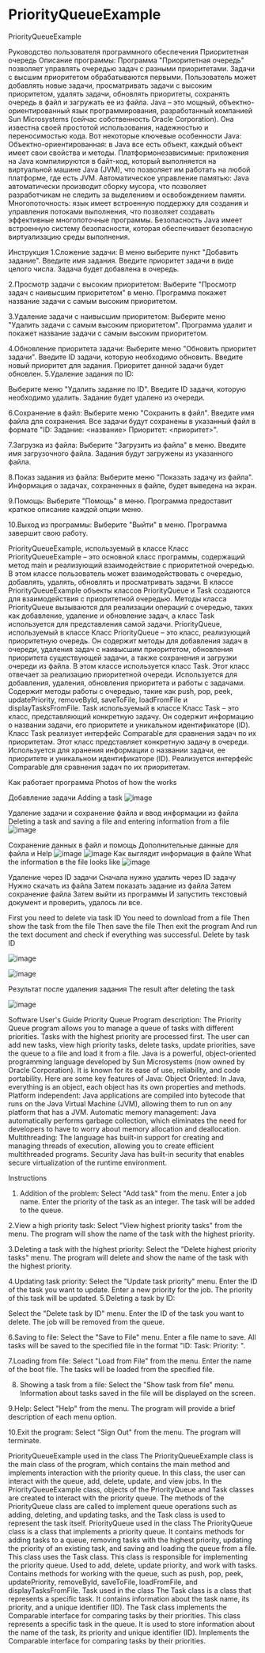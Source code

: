 # PriorityQueueExample
PriorityQueueExample


Руководство пользователя программного обеспечения Приоритетная очередь
Описание программы:
Программа "Приоритетная очередь" позволяет управлять очередью задач с разными приоритетами. Задачи с высшим приоритетом обрабатываются первыми. Пользователь может добавлять новые задачи, просматривать задачи с высоким приоритетом, удалять задачи, обновлять приоритеты, сохранять очередь в файл и загружать ее из файла.
Java – это мощный, объектно-ориентированный язык программирования, разработанный компанией Sun Microsystems (сейчас собственность Oracle Corporation). Она известна своей простотой использования, надежностью и переносимостью кода. Вот некоторые ключевые особенности Java:
Объектно-ориентированная: в Java все есть объект, каждый объект имеет свои свойства и методы.
Платформонезависимые: приложения на Java компилируются в байт-код, который выполняется на виртуальной машине Java (JVM), что позволяет им работать на любой платформе, где есть JVM.
Автоматическое управление памятью: Java автоматически производит сборку мусора, что позволяет разработчикам не следить за выделением и освобождением памяти.
Многопоточность: язык имеет встроенную поддержку для создания и управления потоками выполнения, что позволяет создавать эффективные многопоточные программы.
Безопасность Java имеет встроенную систему безопасности, которая обеспечивает безопасную виртуализацию среды выполнения.

Инструкция
1.Сложение задачи:
В меню выберите пункт "Добавить задание".
Введите имя задания.
Введите приоритет задачи в виде целого числа.
Задача будет добавлена в очередь.

2.Просмотр задачи с высоким приоритетом:
Выберите "Просмотр задач с наивысшим приоритетом" в меню.
Программа покажет название задачи с самым высоким приоритетом.

3.Удаление задачи с наивысшим приоритетом:
Выберите меню "Удалить задачи с самым высоким приоритетом".
Программа удалит и покажет название задачи с самым высоким приоритетом.

4.Обновление приоритета задачи:
Выберите меню "Обновить приоритет задачи".
Введите ID задачи, которую необходимо обновить.
Введите новый приоритет для задания.
Приоритет данной задачи будет обновлен.
5.Удаление задания по ID:

Выберите меню "Удалить задание по ID".
Введите ID задачи, которую необходимо удалить.
Задание будет удалено из очереди.

6.Сохранение в файл:
Выберите меню "Сохранить в файл".
Введите имя файла для сохранения.
Все задачи будут сохранены в указанный файл в формате "ID: <id> Задание: <название> Приоритет: <приоритет>".

7.Загрузка из файла:
Выберите "Загрузить из файла" в меню.
Введите имя загрузочного файла.
Задания будут загружены из указанного файла.

8.Показ задания из файла:
Выберите меню "Показать задачу из файла".
Информация о задачах, сохраненных в файле, будет выведена на экран.

9.Помощь:
Выберите "Помощь" в меню.
Программа предоставит краткое описание каждой опции меню.

10.Выход из программы:
Выберите "Выйти" в меню.
Программа завершит свою работу.

PriorityQueueExample, используемый в классе
Класс PriorityQueueExample – это основной класс программы, содержащий метод main и реализующий взаимодействие с приоритетной очередью. В этом классе пользователь может взаимодействовать с очередью, добавлять, удалять, обновлять и просматривать задачи.
В классе PriorityQueueExample объекты классов PriorityQueue и Task создаются для взаимодействия с приоритетной очередью. Методы класса PriorityQueue вызываются для реализации операций с очередью, таких как добавление, удаление и обновление задач, а класс Task используется для представления самой задачи.
PriorityQueue, используемый в классе
Класс PriorityQueue – это класс, реализующий приоритетную очередь. Он содержит методы для добавления задач в очереди, удаления задач с наивысшим приоритетом, обновления приоритета существующей задачи, а также сохранения и загрузки очереди из файла. В этом классе используется класс Task.
Этот класс отвечает за реализацию приоритетной очереди.
Используется для добавления, удаления, обновления приоритета и работы с задачами.
Содержит методы работы с очередью, такие как push, pop, peek, updatePriority, removeById, saveToFile, loadFromFile и displayTasksFromFile.
Task используемый в классе
Класс Task – это класс, представляющий конкретную задачу. Он содержит информацию о названии задачи, его приоритете и уникальном идентификаторе (ID). Класс Task реализует интерфейс Comparable для сравнения задач по их приоритетам.
Этот класс представляет конкретную задачу в очереди.
Используется для хранения информации о названии задачи, ее приоритете и уникальном идентификаторе (ID).
Реализуется интерфейс Comparable для сравнения задач по их приоритетам.



Как работает программа
Photos of how the works

Добавление задачи
Adding a task
![image](https://github.com/YuraGolinsky/PriorityQueueExample/assets/134283897/2e28f272-8b62-409c-8158-56817c407262)

Удаление задачи и сохранение файла и ввод информации из файла
Deleting a task and saving a file and entering information from a file
![image](https://github.com/YuraGolinsky/PriorityQueueExample/assets/134283897/104b39e7-9bb5-4f61-83cb-7298bde6a703)

Сохранение данных в файл и помощь
Дополнительные данные для файла и Help
![image](https://github.com/YuraGolinsky/PriorityQueueExample/assets/134283897/307f50e0-7b1e-4ac0-9bbf-44267cc5c03e)
![image](https://github.com/YuraGolinsky/PriorityQueueExample/assets/134283897/b5acb362-bb71-4e62-ab4c-db11a921a5d9)
Как выглядит информация в файле
What the information в the file looks like
![image](https://github.com/YuraGolinsky/PriorityQueueExample/assets/134283897/ee9e3861-a42c-40a0-a6dc-5c8671c67f5d)

Удаление через ID задачи
Сначала нужно удалить через ID задачу
Нужно скачать из файла
Затем показать задание из файла
Затем сохранение файла
Затем выйти из программы
И запустить текстовый документ и проверить, удалось ли все.


First you need to delete via task ID
You need to download from a file
Then show the task from the file
Then save the file
Then exit the program
And run the text document and check if everything was successful.
Delete by task ID

![image](https://github.com/YuraGolinsky/PriorityQueueExample/assets/134283897/415216a5-cdcb-48e2-86a8-a8c33e616bc8)

![image](https://github.com/YuraGolinsky/PriorityQueueExample/assets/134283897/79aa1d29-fb53-4b0d-a588-1cfe15365df5)


Результат после удаления задания
The result after deleting the task

![image](https://github.com/YuraGolinsky/PriorityQueueExample/assets/134283897/1d1282fd-5970-46e0-8842-c820cbb5afa2)









Software User's Guide Priority Queue
Program description:
The Priority Queue program allows you to manage a queue of tasks with different priorities. Tasks with the highest priority are processed first. The user can add new tasks, view high priority tasks, delete tasks, update priorities, save the queue to a file and load it from a file.
Java is a powerful, object-oriented programming language developed by Sun Microsystems (now owned by Oracle Corporation). It is known for its ease of use, reliability, and code portability. Here are some key features of Java:
Object Oriented: In Java, everything is an object, each object has its own properties and methods.
Platform independent: Java applications are compiled into bytecode that runs on the Java Virtual Machine (JVM), allowing them to run on any platform that has a JVM.
Automatic memory management: Java automatically performs garbage collection, which eliminates the need for developers to have to worry about memory allocation and deallocation.
Multithreading: The language has built-in support for creating and managing threads of execution, allowing you to create efficient multithreaded programs.
Security Java has built-in security that enables secure virtualization of the runtime environment.

Instructions
1. Addition of the problem:
Select "Add task" from the menu.
Enter a job name.
Enter the priority of the task as an integer.
The task will be added to the queue.

2.View a high priority task:
Select "View highest priority tasks" from the menu.
The program will show the name of the task with the highest priority.

3.Deleting a task with the highest priority:
Select the "Delete highest priority tasks" menu.
The program will delete and show the name of the task with the highest priority.

4.Updating task priority:
Select the "Update task priority" menu.
Enter the ID of the task you want to update.
Enter a new priority for the job.
The priority of this task will be updated.
5.Deleting a task by ID:

Select the "Delete task by ID" menu.
Enter the ID of the task you want to delete.
The job will be removed from the queue.

6.Saving to file:
Select the "Save to File" menu.
Enter a file name to save.
All tasks will be saved to the specified file in the format "ID: <id> Task: <name> Priority: <priority>".

7.Loading from file:
Select "Load from File" from the menu.
Enter the name of the boot file.
The tasks will be loaded from the specified file.

8. Showing a task from a file:
Select the "Show task from file" menu.
Information about tasks saved in the file will be displayed on the screen.

9.Help:
Select "Help" from the menu.
The program will provide a brief description of each menu option.

10.Exit the program:
Select "Sign Out" from the menu.
The program will terminate.








PriorityQueueExample used in the class
The PriorityQueueExample class is the main class of the program, which contains the main method and implements interaction with the priority queue. In this class, the user can interact with the queue, add, delete, update, and view jobs.
In the PriorityQueueExample class, objects of the PriorityQueue and Task classes are created to interact with the priority queue. The methods of the PriorityQueue class are called to implement queue operations such as adding, deleting, and updating tasks, and the Task class is used to represent the task itself.
PriorityQueue used in the class
The PriorityQueue class is a class that implements a priority queue. It contains methods for adding tasks to a queue, removing tasks with the highest priority, updating the priority of an existing task, and saving and loading the queue from a file. This class uses the Task class.
This class is responsible for implementing the priority queue.
Used to add, delete, update priority, and work with tasks.
Contains methods for working with the queue, such as push, pop, peek, updatePriority, removeById, saveToFile, loadFromFile, and displayTasksFromFile.
Task used in the class
The Task class is a class that represents a specific task. It contains information about the task name, its priority, and a unique identifier (ID). The Task class implements the Comparable interface for comparing tasks by their priorities.
This class represents a specific task in the queue.
It is used to store information about the name of the task, its priority and unique identifier (ID).
Implements the Comparable interface for comparing tasks by their priorities.

